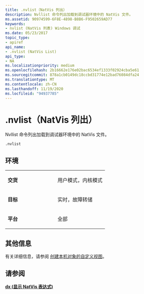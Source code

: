 ```yaml
---
title: .nvlist（NatVis 列出）
description: Nvllist 命令列出加载到调试器环境中的 NatVis 文件。
ms.assetid: 90974599-6F8E-4898-B8B6-F9502659AD77
keywords:
- nvlist (NatVis 列表) Windows 调试
ms.date: 05/23/2017
topic_type:
- apiref
api_name:
- .nvlist (NatVis List)
api_type:
- NA
ms.localizationpriority: medium
ms.openlocfilehash: 2b16662e176e02bac6534ef1333f02924cba5e61
ms.sourcegitcommit: 878a1cb0149dc18ccbd31774e12bad76084dfa24
ms.translationtype: MT
ms.contentlocale: zh-CN
ms.lasthandoff: 11/19/2020
ms.locfileid: "94937785"
---
```

# <a name="nvlist-natvis-list"></a>.nvlist（NatVis 列出）

Nvllist 命令列出加载到调试器环境中的 NatVis 文件。

```dbgcmd
.nvlist
```

## <a name="environment"></a>环境

<table>
<colgroup>
<col width="50%" />
<col width="50%" />
</colgroup>
<tbody>
<tr class="odd">
<td align="left"><p><strong>交货</strong></p></td>
<td align="left"><p>用户模式，内核模式</p></td>
</tr>
<tr class="even">
<td align="left"><p><strong>目标</strong></p></td>
<td align="left"><p>实时，故障转储</p></td>
</tr>
<tr class="odd">
<td align="left"><p><strong>平台</strong></p></td>
<td align="left"><p>全部</p></td>
</tr>
</tbody>
</table>

## <a name="additional-information"></a>其他信息

有关详细信息，请参阅 [创建本机对象的自定义视图](/visualstudio/debugger/create-custom-views-of-native-objects)。

## <a name="see-also"></a>请参阅

[**dx (显示 NatVis 表达式)**](dx--display-visualizer-variables-.md)